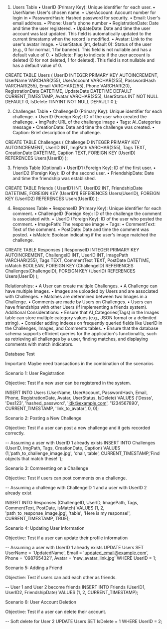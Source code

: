1.	Users Table
•	UserID (Primary Key): Unique identifier for each user.
•	UserName: User's chosen name.
•	UserAccount: Account number for login in
•	PasswordHash: Hashed password for security.
•	Email: User's email address.
•	Phone: User's phone number
•	RegistrationDate: Date and time the user registered.
•	UpdateDate: Date and time the user account was last updated. This field is automatically updated to the current timestamp when the record is modified.
•	Avatar: Link to the user's avatar image.
•	UserStatus (int, default 0): Status of the user (e.g., 0 for normal, 1 for banned). This field is not nullable and has a default value of 0.
•	IsDelete: Flag to indicate if the user account is deleted (0 for not deleted, 1 for deleted). This field is not nullable and has a default value of 0.




CREATE TABLE Users (
    UserID INTEGER PRIMARY KEY AUTOINCREMENT,
    UserName VARCHAR(255),
    UserAccount VARCHAR(255),
    PasswordHash VARCHAR(255),
    Email VARCHAR(255),
    Phone VARCHAR(20),
    RegistrationDate DATETIME,
    UpdateDate DATETIME DEFAULT CURRENT_TIMESTAMP,
    Avatar VARCHAR(255),
    UserStatus INT NOT NULL DEFAULT 0,
    IsDelete TINYINT NOT NULL DEFAULT 0
);








2.	Challenges Table
•	ChallengeID (Primary Key): Unique identifier for each challenge.
•	UserID (Foreign Key): ID of the user who created the challenge.
•	ImgPath: URL of the challenge image
•	Tags: AI_Categories message
•	CreationDate: Date and time the challenge was created.
•	Caption: Brief description of the challenge.



CREATE TABLE Challenges (
    ChallengeID INTEGER PRIMARY KEY AUTOINCREMENT,
    UserID INT,
    ImgPath VARCHAR(255),
    Tags TEXT,
    CreationDate DATETIME,
    Caption TEXT,
    FOREIGN KEY (UserID) REFERENCES Users(UserID)
);






3.	Friends Table (Optional)
•	UserID1 (Foreign Key): ID of the first user.
•	UserID2 (Foreign Key): ID of the second user.
•	FriendshipDate: Date and time the friendship was established.



CREATE TABLE Friends (
    UserID1 INT,
    UserID2 INT,
    FriendshipDate DATETIME,
    FOREIGN KEY (UserID1) REFERENCES Users(UserID),
    FOREIGN KEY (UserID2) REFERENCES Users(UserID)
);




4.	Responses Table
•	ResponseID (Primary Key): Unique identifier for each comment.
•	ChallengeID (Foreign Key): ID of the challenge the comment is associated with.
•	UserID (Foreign Key): ID of the user who posted the comment.
•	ImagePath: The response image
•	Tags: 
•	CommentText: Text of the comment.
•	PostDate: Date and time the comment was posted.
•	isMatch: Boolean indicating if the user's image matched the challenge.



CREATE TABLE Responses (
    ResponseID INTEGER PRIMARY KEY AUTOINCREMENT,
    ChallengeID INT,
    UserID INT,
    ImagePath VARCHAR(255),
    Tags TEXT,
    CommentText TEXT,
    PostDate DATETIME,
    isMatch BOOLEAN,
    FOREIGN KEY (ChallengeID) REFERENCES Challenges(ChallengeID),
    FOREIGN KEY (UserID) REFERENCES Users(UserID)
);








Relationships:
•	A User can create multiple Challenges.
•	A Challenge can have multiple Images.
•	Images are uploaded by Users and are associated with Challenges.
•	Matches are determined between two Images in a Challenge.
•	Comments are made by Users on Challenges.
•	Users can have friendships with other Users (if implementing a friends system).
Additional Considerations:
•	Ensure that AI_Categories(Tags) in the Images table can store multiple category values (e.g., JSON format or a delimited string).
•	Consider adding indexes on frequently queried fields like UserID in the Challenges, Images, and Comments tables.
•	Ensure that the database schema supports efficient queries for the application's functionality, such as retrieving all challenges by a user, finding matches, and displaying comments with match indicators.


Database Test

Important:
Maybe need transactions in the combination of the scenarios

Scenario 1: User Registration

Objective: Test if a new user can be registered in the system.

INSERT INTO Users (UserName, UserAccount, PasswordHash, Email, Phone, RegistrationDate, Avatar, UserStatus, IsDelete)
VALUES ('Desss', 'Des123', 'hashed_password', 'idk@example.com', '1234567890', CURRENT_TIMESTAMP, 'link_to_avatar', 0, 0);

Scenario 2: Posting a New Challenge

Objective: Test if a user can post a new challenge and it gets recorded correctly.

-- Assuming a user with UserID 1 already exists
INSERT INTO Challenges (UserID, ImgPath, Tags, CreationDate, Caption) 
VALUES (1,'path_to_challenge_image.jpg', 'chair, table', CURRENT_TIMESTAMP,'Find objects that match these! ');


Scenario 3: Commenting on a Challenge

Objective: Test if users can post comments on a challenge.

-- Assuming a challenge with ChallengeID 1 and a user with UserID 2 already exist

INSERT INTO Responses (ChallengeID, UserID, ImagePath, Tags, CommentText, PostDate, isMatch) 
VALUES (1, 2, 'path_to_response_image.jpg', 'table', 'Here is my response!', CURRENT_TIMESTAMP, TRUE);

Scenario 4: Updating User Information

Objective: Test if a user can update their profile information

-- Assuming a user with UserID 1 already exists
UPDATE Users 
SET UserName = 'UpdatedName', Email = 'updated_email@example.com', Phone = '0987654321', Avatar = 'new_avatar_link.jpg'
WHERE UserID = 1;


Scenario 5: Adding a Friend

Objective: Test if users can add each other as friends.

-- User 1 and User 2 become friends
INSERT INTO Friends (UserID1, UserID2, FriendshipDate)
VALUES (1, 2, CURRENT_TIMESTAMP);



Scenario 6: User Account Deletion

Objective: Test if a user can delete their account.

-- Soft delete for User 2
UPDATE Users SET IsDelete = 1 WHERE UserID = 2;
